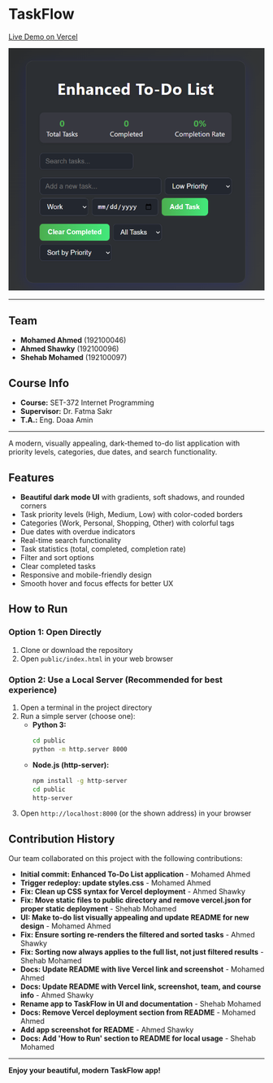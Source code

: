 # TaskFlow

[Live Demo on Vercel](https://to-do-list-ochre-beta.vercel.app/)

![App Screenshot](screenshot.png)

---

## Team
- **Mohamed Ahmed** (192100046)
- **Ahmed Shawky** (192100096)
- **Shehab Mohamed** (192100097)

## Course Info
- **Course:** SET-372 Internet Programming
- **Supervisor:** Dr. Fatma Sakr
- **T.A.:** Eng. Doaa Amin

---

A modern, visually appealing, dark-themed to-do list application with priority levels, categories, due dates, and search functionality.

## Features

- **Beautiful dark mode UI** with gradients, soft shadows, and rounded corners
- Task priority levels (High, Medium, Low) with color-coded borders
- Categories (Work, Personal, Shopping, Other) with colorful tags
- Due dates with overdue indicators
- Real-time search functionality
- Task statistics (total, completed, completion rate)
- Filter and sort options
- Clear completed tasks
- Responsive and mobile-friendly design
- Smooth hover and focus effects for better UX

## How to Run

### Option 1: Open Directly
1. Clone or download the repository
2. Open `public/index.html` in your web browser

### Option 2: Use a Local Server (Recommended for best experience)
1. Open a terminal in the project directory
2. Run a simple server (choose one):
   - **Python 3:**
     ```bash
     cd public
     python -m http.server 8000
     ```
   - **Node.js (http-server):**
     ```bash
     npm install -g http-server
     cd public
     http-server
     ```
3. Open `http://localhost:8000` (or the shown address) in your browser

## Contribution History

Our team collaborated on this project with the following contributions:

- **Initial commit: Enhanced To-Do List application** - Mohamed Ahmed
- **Trigger redeploy: update styles.css** - Mohamed Ahmed
- **Fix: Clean up CSS syntax for Vercel deployment** - Ahmed Shawky
- **Fix: Move static files to public directory and remove vercel.json for proper static deployment** - Shehab Mohamed
- **UI: Make to-do list visually appealing and update README for new design** - Mohamed Ahmed
- **Fix: Ensure sorting re-renders the filtered and sorted tasks** - Ahmed Shawky
- **Fix: Sorting now always applies to the full list, not just filtered results** - Shehab Mohamed
- **Docs: Update README with live Vercel link and screenshot** - Mohamed Ahmed
- **Docs: Update README with Vercel link, screenshot, team, and course info** - Ahmed Shawky
- **Rename app to TaskFlow in UI and documentation** - Shehab Mohamed
- **Docs: Remove Vercel deployment section from README** - Mohamed Ahmed
- **Add app screenshot for README** - Ahmed Shawky
- **Docs: Add 'How to Run' section to README for local usage** - Shehab Mohamed

---

**Enjoy your beautiful, modern TaskFlow app!** 